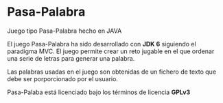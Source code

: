 # Pasa-Palabra
Juego tipo Pasa-Palabra hecho en JAVA

El juego Pasa-Palabra ha sido desarrollado con **JDK 6** siguiendo el paradigma MVC. El juego permite crear un reto jugable en el que ordenar una serie de letras para generar una palabra.

Las palabras usadas en el juego son obtenidas de un fichero de texto que debe ser porporcionado por el usuario.

Pasa-Palaba está licenciado bajo los términos de licencia **GPLv3**
